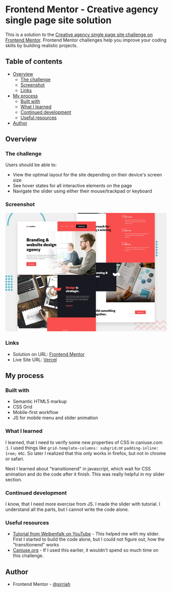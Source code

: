 # Frontend Mentor - Creative agency single page site solution

This is a solution to the [Creative agency single page site challenge on Frontend Mentor](https://www.frontendmentor.io/challenges/creative-agency-singlepage-site-Pq6V3I2RM). Frontend Mentor challenges help you improve your coding skills by building realistic projects. 

## Table of contents

- [Overview](#overview)
  - [The challenge](#the-challenge)
  - [Screenshot](#screenshot)
  - [Links](#links)
- [My process](#my-process)
  - [Built with](#built-with)
  - [What I learned](#what-i-learned)
  - [Continued development](#continued-development)
  - [Useful resources](#useful-resources)
- [Author](#author)


## Overview

### The challenge

Users should be able to:

- View the optimal layout for the site depending on their device's screen size
- See hover states for all interactive elements on the page
- Navigate the slider using either their mouse/trackpad or keyboard

### Screenshot

![](./preview.jpg)


### Links

- Solution on URL: [Frontend Mentor](https://www.frontendmentor.io/solutions/creative-single-page-site-css-grid-mobilefirst-sass-vanilla-js-wn_Z2iUHv)
- Live Site URL: [Vercel](https://fm-creative-single-page-site.vercel.app/)

## My process

### Built with

- Semantic HTML5 markup
- CSS Grid
- Mobile-first workflow
- JS for mobile menu and slider animation


### What I learned

I learned, that I need to verify some new properties of CSS in caniuse.com :). I used things like 
` grid-template-columns: subgrid; `or `padding-inline: 1rem;` etc. So later I realized that this only works in firefox, but not in chrome or safari.

Next I learned about "transitionend" in javascript, which wait for CSS animation and do the code after it finish. This was really helpful in my slider section.


### Continued development

I know, that I need more exercise from JS. I made the slider with tutorial. I understand all the parts, but I cannot write the code alone. 


### Useful resources

- [Tutorial from Weibenfalk on YouTube](https://www.youtube.com/watch?v=6AuH3xSo6f8) - This helped me with my slider. First I started to build the code alone, but I could not figure out, how the "transitionend" works
- [Caniuse.org](https://caniuse.org) - If I used this earlier, it wouldn't spend so much time on this challenge.


## Author

- Frontend Mentor - [@sirriah](https://www.frontendmentor.io/profile/sirriah)


